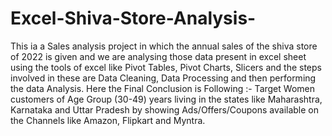 # Excel-Shiva-Store-Analysis-
This ia a Sales analysis project in which the annual sales of the shiva store of 2022 is given and we are analysing those data present in excel sheet using the tools of excel like Pivot Tables, Pivot Charts, Slicers and the steps involved in these are Data Cleaning, Data Processing and then performing the data Analysis. 
Here the Final Conclusion is Following :- 
Target Women customers of Age Group (30-49) years living in the states like Maharashtra, Karnataka and Uttar Pradesh by showing Ads/Offers/Coupons available on the Channels like Amazon, Flipkart and Myntra.
